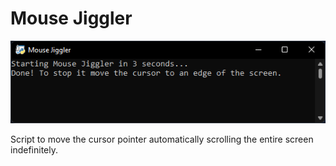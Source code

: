 # Mouse Jiggler

![mouse_jiggler](mouse_jiggler.png)

Script to move the cursor pointer automatically scrolling the entire screen indefinitely.